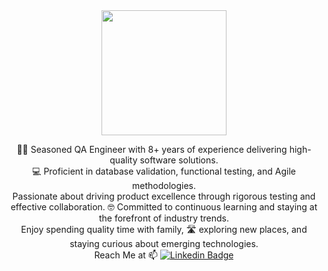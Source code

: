 <div id="header" align="center">
<img src= "https://i.giphy.com/media/v1.Y2lkPTc5MGI3NjExNjF6Nmh5MzJyeWMxdmc4MGw3MjV2anlsaXp3cmc3eDUzczYxZ2dhMiZlcD12MV9pbnRlcm5hbF9naWZfYnlfaWQmY3Q9cw/ptzlRfMuHaGgccUzbh/giphy.gif" width="200"/>


:female_detective: Seasoned QA Engineer with 8+ years of experience delivering high-quality software solutions.<br>
:computer: Proficient in database validation, functional testing, and Agile methodologies. <br>
Passionate about driving product excellence through rigorous testing and effective collaboration. :nerd_face: Committed to continuous learning and staying at the forefront of industry trends. <br>
Enjoy spending quality time with family, :motorway: exploring new places, and staying curious about emerging technologies. <br>
Reach Me at :mailbox: [![Linkedin Badge](https://img.shields.io/badge/-Linkedin-blue?style=flat&logo=Linkedin&logoColor=white)](https://www.linkedin.com/in/kanchanbhide/)
